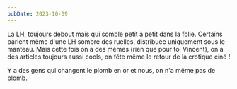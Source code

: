 ```yaml
---
pubDate: 2023-10-09
---
```


La LH, toujours debout mais qui somble petit à petit dans la folie. Certains parlent même d'une LH sombre des ruelles, distribuée uniquement sous le manteau. Mais cette fois on a des mèmes (rien que pour toi Vincent), on a des articles toujours aussi cools, on fête même le retour de la crotique ciné !

Y a des gens qui changent le plomb en or et nous, on n'a même pas de plomb.